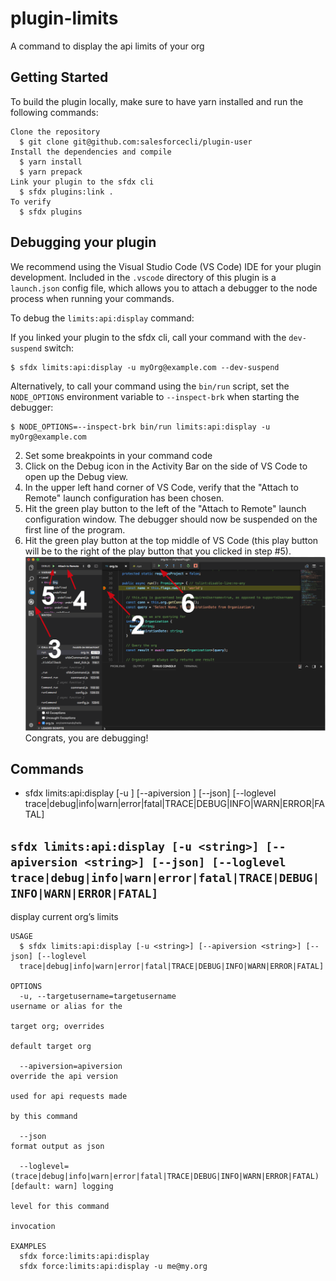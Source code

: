 # plugin-limits

A command to display the api limits of your org

## Getting Started

To build the plugin locally, make sure to have yarn installed and run the following commands:

```
Clone the repository
  $ git clone git@github.com:salesforcecli/plugin-user
Install the dependencies and compile
  $ yarn install
  $ yarn prepack
Link your plugin to the sfdx cli
  $ sfdx plugins:link .
To verify
  $ sfdx plugins
```

## Debugging your plugin

We recommend using the Visual Studio Code (VS Code) IDE for your plugin development. Included in the `.vscode` directory of this plugin is a `launch.json` config file, which allows you to attach a debugger to the node process when running your commands.

To debug the `limits:api:display` command:

If you linked your plugin to the sfdx cli, call your command with the `dev-suspend` switch:

```sh-session
$ sfdx limits:api:display -u myOrg@example.com --dev-suspend
```

Alternatively, to call your command using the `bin/run` script, set the `NODE_OPTIONS` environment variable to `--inspect-brk` when starting the debugger:

```sh-session
$ NODE_OPTIONS=--inspect-brk bin/run limits:api:display -u myOrg@example.com
```

2. Set some breakpoints in your command code
3. Click on the Debug icon in the Activity Bar on the side of VS Code to open up the Debug view.
4. In the upper left hand corner of VS Code, verify that the "Attach to Remote" launch configuration has been chosen.
5. Hit the green play button to the left of the "Attach to Remote" launch configuration window. The debugger should now be suspended on the first line of the program.
6. Hit the green play button at the top middle of VS Code (this play button will be to the right of the play button that you clicked in step #5).
   ![how to debug](./.images/vscodeScreenshot.png)
   Congrats, you are debugging!

## Commands

- sfdx limits:api:display [-u <string>] [--apiversion <string>] [--json] [--loglevel trace|debug|info|warn|error|fatal|TRACE|DEBUG|INFO|WARN|ERROR|FATAL]

## `sfdx limits:api:display [-u <string>] [--apiversion <string>] [--json] [--loglevel trace|debug|info|warn|error|fatal|TRACE|DEBUG|INFO|WARN|ERROR|FATAL]`

display current org’s limits

```
USAGE
  $ sfdx limits:api:display [-u <string>] [--apiversion <string>] [--json] [--loglevel
  trace|debug|info|warn|error|fatal|TRACE|DEBUG|INFO|WARN|ERROR|FATAL]

OPTIONS
  -u, --targetusername=targetusername                                               username or alias for the
                                                                                    target org; overrides
                                                                                    default target org

  --apiversion=apiversion                                                           override the api version
                                                                                    used for api requests made
                                                                                    by this command

  --json                                                                            format output as json

  --loglevel=(trace|debug|info|warn|error|fatal|TRACE|DEBUG|INFO|WARN|ERROR|FATAL)  [default: warn] logging
                                                                                    level for this command
                                                                                    invocation

EXAMPLES
  sfdx force:limits:api:display
  sfdx force:limits:api:display -u me@my.org
```

